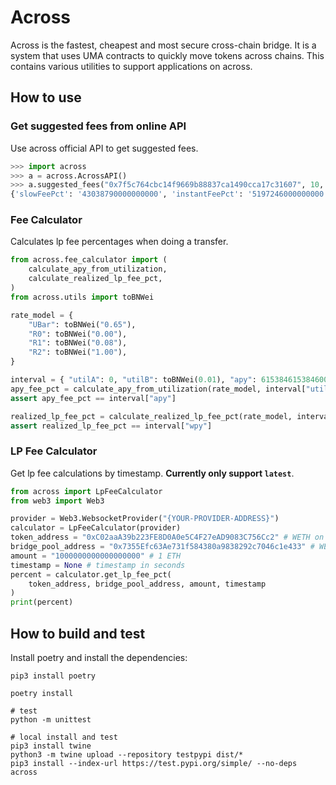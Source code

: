 # Across

Across is the fastest, cheapest and most secure cross-chain bridge. It is a system that uses UMA contracts to quickly move tokens across chains. This contains various utilities to support applications on across.

## How to use

### Get suggested fees from online API

Use across official API to get suggested fees.

```py
>>> import across
>>> a = across.AcrossAPI()
>>> a.suggested_fees("0x7f5c764cbc14f9669b88837ca1490cca17c31607", 10, 1000000000)
{'slowFeePct': '43038790000000000', 'instantFeePct': '5197246000000000'}
```

### Fee Calculator

Calculates lp fee percentages when doing a transfer.

```py
from across.fee_calculator import (
    calculate_apy_from_utilization,
    calculate_realized_lp_fee_pct,
)
from across.utils import toBNWei

rate_model = {
    "UBar": toBNWei("0.65"),
    "R0": toBNWei("0.00"),
    "R1": toBNWei("0.08"),
    "R2": toBNWei("1.00"),
}

interval = { "utilA": 0, "utilB": toBNWei(0.01), "apy": 615384615384600, "wpy": 11830749673498 }
apy_fee_pct = calculate_apy_from_utilization(rate_model, interval["utilA"], interval["utilB"])
assert apy_fee_pct == interval["apy"]

realized_lp_fee_pct = calculate_realized_lp_fee_pct(rate_model, interval["utilA"], interval["utilB"])
assert realized_lp_fee_pct == interval["wpy"]
```

### LP Fee Calculator

Get lp fee calculations by timestamp. **Currently only support `latest`**.

```py
from across import LpFeeCalculator
from web3 import Web3

provider = Web3.WebsocketProvider("{YOUR-PROVIDER-ADDRESS}")
calculator = LpFeeCalculator(provider)
token_address = "0xC02aaA39b223FE8D0A0e5C4F27eAD9083C756Cc2" # WETH on mainnet
bridge_pool_address = "0x7355Efc63Ae731f584380a9838292c7046c1e433" # WETH BridgePool on mainnet
amount = "1000000000000000000" # 1 ETH
timestamp = None # timestamp in seconds
percent = calculator.get_lp_fee_pct(
    token_address, bridge_pool_address, amount, timestamp
)
print(percent)
```

## How to build and test

Install poetry and install the dependencies:

```shell
pip3 install poetry

poetry install

# test
python -m unittest

# local install and test
pip3 install twine
python3 -m twine upload --repository testpypi dist/*
pip3 install --index-url https://test.pypi.org/simple/ --no-deps across
```

